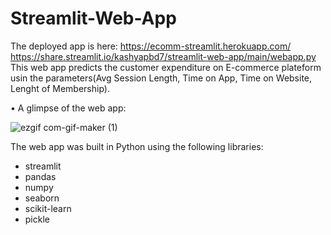 # Streamlit-Web-App

The deployed app is here: https://ecomm-streamlit.herokuapp.com/
                          https://share.streamlit.io/kashyapbd7/streamlit-web-app/main/webapp.py
This web app predicts the customer expenditure on E-commerce plateform usin the parameters(Avg Session Length, Time on App, Time on Website, Lenght of Membership).

• A glimpse of the web app:

![ezgif com-gif-maker (1)](https://user-images.githubusercontent.com/61667100/114962893-2e29a780-9e31-11eb-9733-043bb261bf29.gif)




The web app was built in Python using the following libraries:
* streamlit
* pandas
* numpy
* seaborn
* scikit-learn
* pickle
